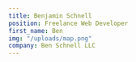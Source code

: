 ```yaml
---
title: Benjamin Schnell
position: Freelance Web Developer
first_name: Ben
img: "/uploads/map.png"
company: Ben Schnell LLC
---
```


